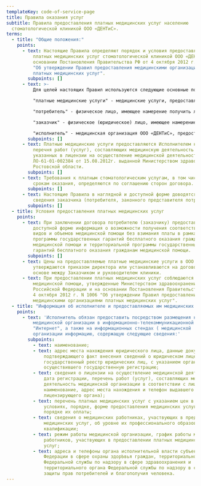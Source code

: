 ```yaml
---
templateKey: code-of-service-page
title: Правила оказания услуг
subtitle: Правила предоставления платных медицинских услуг населению
  стоматологической клиникой ООО «ДЕНТиС».
terms:
  - title: "Общие положения:"
    points:
      - text: Настоящие Правила определяют порядок и условия предоставления гражданам
          платных медицинских услуг стоматологической клиникой ООО «ДЕНТиС» на
          основании Постановления Правительства РФ от 4 октября 2012 г. N 1006
          "Об утверждении Правил предоставления медицинскими организациями
          платных медицинских услуг".
        subpoints: []
      - text: >-
          Для целей настоящих Правил используются следующие основные понятия:

          "платные медицинские услуги" - медицинские услуги, предоставляемые на возмездной основе за счет личных средств граждан, средств юридических лиц и иных средств на основании договоров, в том числе договоров добровольного медицинского страхования (далее - договор);

          "потребитель" - физическое лицо, имеющее намерение получить либо получающее платные медицинские услуги лично в соответствии с договором. Потребитель, получающий платные медицинские услуги, является пациентом, на которого распространяется действие Федерального закона "Об основах охраны здоровья граждан в Российской Федерации";

          "заказчик" - физическое (юридическое) лицо, имеющее намерение заказать (приобрести) либо заказывающее (приобретающее) платные медицинские услуги в соответствии с договором в пользу потребителя;

          "исполнитель" - медицинская организация ООО «ДЕНТиС», предоставляющая платные медицинские услуги потребителям.
        subpoints: []
      - text: Платные медицинские услуги предоставляются Исполнителем на основании
          перечня работ (услуг), составляющих медицинскую деятельность и
          указанных в лицензии на осуществление медицинской деятельности №
          ЛО-61-01-002384 от 15.08.2012г. выданной Министерством здравоохранения
          Ростовской области.
        subpoints: []
      - text: Требования к платным стоматологическим услугам, в том числе к их объему и
          срокам оказания, определяются по соглашению сторон договора.
        subpoints: []
      - text: Настоящие Правила в наглядной и доступной форме доводятся исполнителем до
          сведения заказчика (потребителя, законного представителя потребителя).
        subpoints: []
  - title: Условия предоставления платных медицинских услуг
    points:
      - text: При заключении договора потребителю (заказчику) предоставляется в
          доступной форме информация о возможности получения соответствующих
          видов и объемов медицинской помощи без взимания платы в рамках
          программы государственных гарантий бесплатного оказания гражданам
          медицинской помощи и территориальной программы государственных
          гарантий бесплатного оказания гражданам медицинской помощи.
        subpoints: []
      - text: Цены на предоставляемые платные медицинские услуги в ООО «ДЕНТиС»
          утверждаются приказом директора или устанавливаются на договорной
          основе между Заказчиком и руководителем клиники.
      - text: При предоставлении платных медицинских услуг соблюдаются порядки оказания
          медицинской помощи, утвержденные Министерством здравоохранения
          Российской Федерации и на основании Постановления Правительства РФ от
          4 октября 2012 г. N 1006 "Об утверждении Правил предоставления
          медицинскими организациями платных медицинских услуг".
  - title: "Информация об исполнителе и предоставляемых им медицинских услугах:"
    points:
      - text: 'Исполнитель обязан предоставить посредством размещения на сайте
          медицинской организации в информационно-телекоммуникационной сети
          "Интернет", а также на информационных стендах ( медицинской
          организации информацию, содержащую следующие сведения:'
        subpoints:
          - text: наименование;
          - text: адрес места нахождения юридического лица, данные документа,
              подтверждающего факт внесения сведений о юридическом лице в Единый
              государственный реестр юридических лиц, с указанием органа,
              осуществившего государственную регистрацию;
          - text: сведения о лицензии на осуществление медицинской деятельности (номер и
              дата регистрации, перечень работ (услуг), составляющих медицинскую
              деятельность медицинской организации в соответствии с лицензией,
              наименование, адрес места нахождения и телефон выдавшего ее
              лицензирующего органа);
          - text: перечень платных медицинских услуг с указанием цен в рублях, сведения об
              условиях, порядке, форме предоставления медицинских услуг и
              порядке их оплаты;
          - text: сведения о медицинских работниках, участвующих в предоставлении платных
              медицинских услуг, об уровне их профессионального образования и
              квалификации;
          - text: режим работы медицинской организации, график работы медицинских
              работников, участвующих в предоставлении платных медицинских
              услуг;
          - text: адреса и телефоны органа исполнительной власти субъекта Российской
              Федерации в сфере охраны здорЬвья граждан, территориального органа
              Федеральной службы по надзору в сфере здравоохранения и
              территориального органа Федеральной службы по надзору в сфере
              защиты прав потребителей и благополучия человека.
---
```

